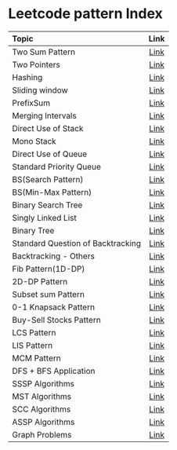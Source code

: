 # Leetcode pattern Index

| Topic                             |                                                             Link                                                              |
|:----------------------------------|:-----------------------------------------------------------------------------------------------------------------------------:|
| Two Sum Pattern                   |                  [Link](https://github.com/aatman-24/Leetcode-pattern-v2/blob/main/Array.md#two-sum-pattern)                  |
| Two Pointers                      |                   [Link](https://github.com/aatman-24/Leetcode-pattern-v2/blob/main/Array.md#two-pointers)                    |
| Hashing                           |                      [Link](https://github.com/aatman-24/Leetcode-pattern-v2/blob/main/Array.md#hashing)                      |
| Sliding window                    |                  [Link](https://github.com/aatman-24/Leetcode-pattern-v2/blob/main/Array.md#sliding-window)                   |
| PrefixSum                         |              [Link](https://github.com/aatman-24/Leetcode-pattern-v2/blob/main/Array.md#precomputationprefixsum)              |
| Merging Intervals                 |                [Link](https://github.com/aatman-24/Leetcode-pattern-v2/blob/main/Greedy.md#merging-intervals)                 |
| Direct Use of Stack               |                [Link](https://github.com/aatman-24/Leetcode-pattern-v2/blob/main/Stack.md#direct-use-of-stack)                |
| Mono Stack                        |                    [Link](https://github.com/aatman-24/Leetcode-pattern-v2/blob/main/Stack.md#mono-stack)                     |
| Direct Use of Queue               |                [Link](https://github.com/aatman-24/Leetcode-pattern-v2/blob/main/Queue.md#direct-use-of-queue)                |
| Standard Priority Queue           |          [Link](https://github.com/aatman-24/Leetcode-pattern-v2/blob/main/PriorityQueue.md#standard-priority-queue)          |
| BS(Search Pattern)                |        [Link](https://github.com/aatman-24/Leetcode-pattern-v2/blob/main/BinarySearch.md#binary-searchsearch-pattern)         |
| BS(Min-Max Pattern)               |        [Link](https://github.com/aatman-24/Leetcode-pattern-v2/blob/main/BinarySearch.md#binary-searchmin-max-pattern)        |
| Binary Search Tree                |          [Link](https://github.com/aatman-24/Leetcode-pattern-v2/blob/main/BinarySearchTree.md#binary-search-tree-1)          |
| Singly Linked List                |              [Link](https://github.com/aatman-24/Leetcode-pattern-v2/blob/main/LinkedList.md#singly-linked-list)              |
| Binary Tree                       |                 [Link](https://github.com/aatman-24/Leetcode-pattern-v2/blob/main/BinaryTree.md#binary-tree)                  |
| Standard Question of Backtracking | [Link](https://github.com/aatman-24/Leetcode-pattern-v2/blob/main/RecursionBacktracking.md#standard-question-of-backtracking) |
| Backtracking - Others             |          [Link](https://github.com/aatman-24/Leetcode-pattern-v2/blob/main/RecursionBacktracking.md#other-problems)           |
| Fib Pattern(1D-DP)                |                   [Link](https://github.com/aatman-24/Leetcode-pattern-v2/blob/main/DP.md#fib-pattern1d-dp)                   |
| 2D-DP Pattern                     |                    [Link](https://github.com/aatman-24/Leetcode-pattern-v2/blob/main/DP.md#2d-dp-pattern)                     |
| Subset sum Pattern                |                  [Link](https://github.com/aatman-24/Leetcode-pattern-v2/blob/main/DP.md#subset-sum-pattern)                  |
| 0-1 Knapsack Pattern              |                 [Link](https://github.com/aatman-24/Leetcode-pattern-v2/blob/main/DP.md#0-1-knapsack-pattern)                 |
| Buy-Sell Stocks Pattern           |               [Link](https://github.com/aatman-24/Leetcode-pattern-v2/blob/main/DP.md#buy-sell-stocks-pattern)                |
| LCS Pattern                       |                     [Link](https://github.com/aatman-24/Leetcode-pattern-v2/blob/main/DP.md#lcs-pattern)                      |
| LIS Pattern                       |                     [Link](https://github.com/aatman-24/Leetcode-pattern-v2/blob/main/DP.md#lis-pattern)                      |
| MCM Pattern                       |                     [Link](https://github.com/aatman-24/Leetcode-pattern-v2/blob/main/DP.md#mcm-pattern)                      |
| DFS + BFS Application             |               [Link](https://github.com/aatman-24/Leetcode-pattern-v2/blob/main/Graph.md#dfs--bfs-application)                |
| SSSP Algorithms                   |                  [Link](https://github.com/aatman-24/Leetcode-pattern-v2/blob/main/Graph.md#sssp-algorithms)                  |
| MST Algorithms                    |                  [Link](https://github.com/aatman-24/Leetcode-pattern-v2/blob/main/Graph.md#mst-algorithms)                   |
| SCC Algorithms                    |                  [Link](https://github.com/aatman-24/Leetcode-pattern-v2/blob/main/Graph.md#scc-algorithms)                   |
| ASSP Algorithms                   |                  [Link](https://github.com/aatman-24/Leetcode-pattern-v2/blob/main/Graph.md#assp-algorithms)                  |
| Graph Problems                    |                  [Link](https://github.com/aatman-24/Leetcode-pattern-v2/blob/main/Graph.md#graph-problems)                   |


